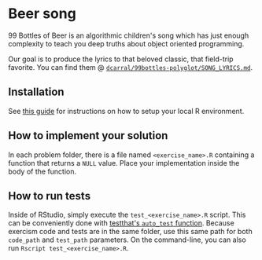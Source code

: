# Beer song

99 Bottles of Beer is an algorithmic children's song which has just enough complexity to teach you deep truths about object oriented programming.

Our goal is to produce the lyrics to that beloved classic, that field-trip favorite. You can find them @ [`dcarral/99bottles-polyglot/SONG_LYRICS.md`](https://github.com/dcarral/99bottles-polyglot/blob/master/SONG_LYRICS.md).

## Installation

See [this guide](https://github.com/exercism/xr/blob/master/docs/INSTALLATION.md) for instructions on how to setup your local R environment.

## How to implement your solution

In each problem folder, there is a file named `<exercise_name>.R` containing a function that returns a `NULL` value. Place your implementation inside the body of the function.

## How to run tests

Inside of RStudio, simply execute the `test_<exercise_name>.R` script. This can be conveniently done with [testthat's `auto_test` function](https://www.rdocumentation.org/packages/testthat/topics/auto_test). Because exercism code and tests are in the same folder, use this same path for both  `code_path` and `test_path` parameters. On the command-line, you can also run `Rscript test_<exercise_name>.R`.
